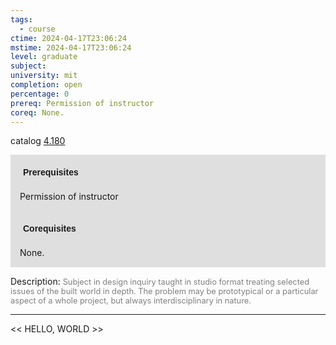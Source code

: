 ```yaml
---
tags:
  - course
ctime: 2024-04-17T23:06:24
mstime: 2024-04-17T23:06:24
level: graduate
subject: 
university: mit
completion: open
percentage: 0
prereq: Permission of instructor
coreq: None.
---
```


catalog [4.180](http://student.mit.edu/catalog/m4a.html#4.180)

<span style="display: block; padding: 15px; background-color: rgb(100, 100, 100, 0.2);"><font id="m_prereq3040_0" style="display: block; font-family: Arial, sans-serif; font-weight: bold; padding: 5px">Prerequisites</font><br><span id="prereq3040_0">Permission of instructor</span></span>
<span style="display: block; padding: 15px; background-color: rgb(100, 100, 100, 0.2);"><font id="m_coreq3040_0" style="display: block; font-family: Arial, sans-serif; font-weight: bold; padding: 5px">Corequisites</font><br><span id="coreq3040_0">None.</span></span>

<font style="">Description:</font>
<font style="color: grey; font-size: 0.8rem;">Subject in design inquiry taught in studio format treating selected issues of the built world in depth. The problem may be prototypical or a particular aspect of a whole project, but always interdisciplinary in nature.</font>



---

<< HELLO, WORLD >>
